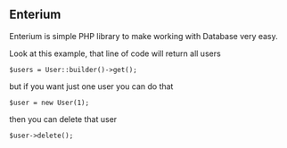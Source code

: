 ## Enterium
Enterium is simple PHP library to make working with Database very easy.

Look at this example, that line of code will return all users 

    $users = User::builder()->get();

but if you want just one user you can do that

    $user = new User(1);
then you can delete that user 

    $user->delete();